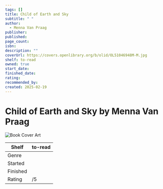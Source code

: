 ```yaml
---
tags: []
title: Child of Earth and Sky
subtitle: " "
author:
  - Menna Van Praag
publisher: 
published: 
page_count: 
isbn: 
description: ""
coverUrl: https://covers.openlibrary.org/b/olid/OL51046948M-M.jpg
shelf: to-read
owned: true
start_date: 
finished_date: 
rating: 
recommended_by: 
created: 2025-02-19
---
```


# Child of Earth and Sky by Menna Van Praag

![Book Cover Art](https://covers.openlibrary.org/b/olid/OL51046948M-M.jpg)

| Shelf | to-read |
| --- | --- |
| Genre |  |
| Started |  |
| Finished |  |
| Rating | /5 |

